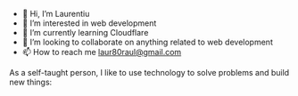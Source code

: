 - 👋 Hi, I’m Laurentiu
- 👀 I’m interested in web development
- 🌱 I’m currently learning Cloudflare
- 💞️ I’m looking to collaborate on anything related to web development
- 📫 How to reach me laur80raul@gmail.com

As a self-taught person, I like to use technology to solve problems and build new things:


<!---
laur80/laur80 is a ✨ special ✨ repository because its `README.md` (this file) appears on your GitHub profile.
You can click the Preview link to take a look at your changes.
--->
